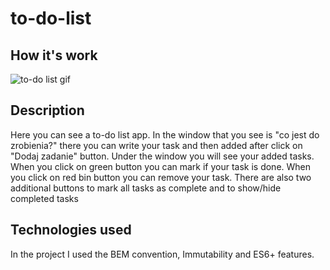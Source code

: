 # to-do-list

## How it's work

![to-do list gif](https://i.imgur.com/FiMlhTx.gif)

## Description
Here you can see a to-do list app.
In the window that you see is "co jest do zrobienia?" there you can write your task and then added after click on "Dodaj zadanie" button.
Under the window you will see your added tasks.
When you click on green button you can mark if your task is done.
When you click on red bin button you can remove your task.
There are also two additional buttons to mark all tasks as complete and to show/hide completed tasks

## Technologies used
In the project I used the BEM convention, Immutability and ES6+ features.
